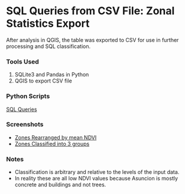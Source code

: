 # SQL Queries from CSV File: Zonal Statistics Export

After analysis in QGIS, the table was exported to CSV for use in further processing and SQL classification.

### Tools Used
1. SQLite3 and Pandas in Python
2. QGIS to export CSV file

### Python Scripts
[SQL Queries](../Scripts/SQLqueries.ipynb)

### Screenshots
- [Zones Rearranged by mean NDVI](../Screenshots/SQL_Low_to_High.png)
- [Zones Classified into 3 groups](../SQLClassification.png)

### Notes
- Classification is arbitrary and relative to the levels of the input data.
- In reality these are all low NDVI values because Asuncion is mostly concrete and buildings and not trees.
